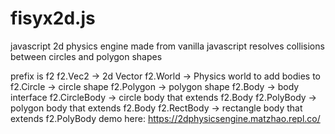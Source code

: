 # fisyx2d.js
javascript 2d physics engine made from vanilla javascript
resolves collisions between circles and polygon shapes

prefix is f2
f2.Vec2 -> 2d Vector
f2.World -> Physics world to add bodies to
f2.Circle -> circle shape
f2.Polygon -> polygon shape
f2.Body -> body interface
f2.CircleBody -> circle body that extends f2.Body
f2.PolyBody -> polygon body that extends f2.Body
f2.RectBody -> rectangle body that extends f2.PolyBody
demo here: https://2dphysicsengine.matzhao.repl.co/
